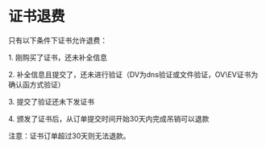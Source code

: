 

# 证书退费

只有以下条件下证书允许退费：

1\. 刚购买了证书，还未补全信息

2\. 补全信息且提交了，还未进行验证（DV为dns验证或文件验证，OV\\EV证书为确认函方式验证）

3\. 提交了验证还未下发证书

4\. 颁发了证书后，从订单提交时间开始30天内完成吊销可以退款

<wrap em>注意：证书订单超过30天则无法退款。</wrap>
